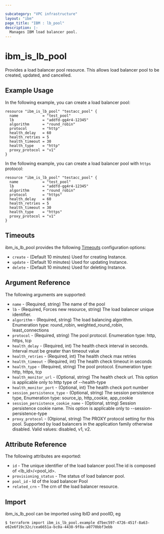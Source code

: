 ```yaml
---

subcategory: "VPC infrastructure"
layout: "ibm"
page_title: "IBM : lb_pool"
description: |-
  Manages IBM load balancer pool.
---
```


# ibm\_is_lb_pool

Provides a load balancer pool resource. This allows load balancer pool to be created, updated, and cancelled.


## Example Usage

In the following example, you can create a load balancer pool:

```hcl
resource "ibm_is_lb_pool" "testacc_pool" {
  name           = "test_pool"
  lb             = "addfd-gg4r4-12345"
  algorithm      = "round_robin"
  protocol       = "http"
  health_delay   = 60
  health_retries = 5
  health_timeout = 30
  health_type    = "http"
  proxy_protocol = "v1"
}

```

In the following example, you can create a load balancer pool with `https` protocol:

```hcl
resource "ibm_is_lb_pool" "testacc_pool" {
  name           = "test_pool"
  lb             = "addfd-gg4r4-12345"
  algorithm      = "round_robin"
  protocol       = "https"
  health_delay   = 60
  health_retries = 5
  health_timeout = 30
  health_type    = "https"
  proxy_protocol = "v1"
}

```

## Timeouts

ibm_is_lb_pool provides the following [Timeouts](https://www.terraform.io/docs/configuration/resources.html#timeouts) configuration options:

* `create` - (Default 10 minutes) Used for creating Instance.
* `update` - (Default 10 minutes) Used for updating Instance.
* `delete` - (Default 10 minutes) Used for deleting Instance.

## Argument Reference

The following arguments are supported:

* `name` - (Required, string) The name of the pool
* `lb` - (Required, Forces new resource, string)  The load balancer unique identifier.
* `algorithm` - (Required, string) The load balancing algorithm. Enumeration type: round_robin, weighted_round_robin, least_connections
* `protocol` - (Required, string) The pool protocol. Enumeration type: http, https, tcp
* `health_delay` - (Required, int) The health check interval in seconds. Interval must be greater than timeout value
* `health_retries` - (Required, int) The health check max retries
* `health_timeout` - (Required, int) The health check timeout in seconds
* `health_type` - (Required, string) The pool protocol. Enumeration type: http, https, tcp
* `health_monitor_url` - (Optional, string) The health check url. This option is applicable only to http type of --health-type
* `health_monitor_port` - (Optional, int) The health check port number
* `session_persistence_type` - (Optional, string) The session persistence type, Enumeration type: source_ip, http_cookie, app_cookie
* `session_persistence_cookie_name` - (Optional, string) Session persistence cookie name. This option is applicable only to --session-persistence-type
* `proxy_protocol` - (Otpional, string) The PROXY protocol setting for this pool. Supported by load balancers in the application family otherwise disabled. Valid values: disabled, v1, v2.

## Attribute Reference

The following attributes are exported:

* `id` - The unique identifier of the load balancer pool.The id is composed of \<lb_id\>/\<pool_id\>.
* `provisioning_status` - The status of load balancer pool.
* `pool_id`  - Id of the load balancer Pool
* `related_crn` - The crn of the load balancer resource.

## Import

ibm_is_lb_pool can be imported using lbID and poolID, eg

```
$ terraform import ibm_is_lb_pool.example d7bec597-4726-451f-8a63-e62e6f19c32c/cea6651a-bc0a-4438-9f8a-a0770bbf3ebb
```
